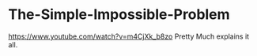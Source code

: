 # The-Simple-Impossible-Problem
https://www.youtube.com/watch?v=m4CjXk_b8zo Pretty Much explains it all.
